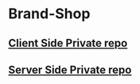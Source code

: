 # Brand-Shop


## [ Client Side Private repo](https://github.com/programming-hero-web-course-4/b8a10-brandshop-client-side-seyam14)

## [ Server Side Private repo](https://github.com/programming-hero-web-course-4/b8a10-brandshop-server-side-seyam14)


